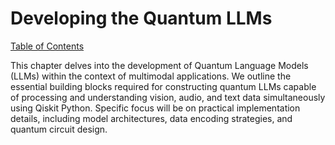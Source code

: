 # Developing the Quantum LLMs

[Table of Contents](#table-of-contents)

This chapter delves into the development of Quantum Language Models (LLMs) within the context of multimodal applications.  We outline the essential building blocks required for constructing quantum LLMs capable of processing and understanding vision, audio, and text data simultaneously using Qiskit Python.  Specific focus will be on practical implementation details, including model architectures, data encoding strategies, and quantum circuit design.


<a id='chapter-4-subchapter-1'></a>
